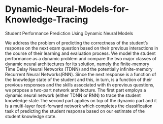 # Dynamic-Neural-Models-for-Knowledge-Tracing
Student Performance Prediction Using Dynamic Neural Models


We  address  the  problem  of  predicting  the  correctness  of the student’s response on the next exam question based on their  previous  interactions  in  the  course  of  their  learning and evaluation process.  We model the student performance as a dynamic problem and compare the two major classes of dynamic neural architectures for its solution, namely the finite-memory  Time  Delay  Neural  Networks  (TDNN)  and the potentially infinite-memory Recurrent Neural Networks(RNN). Since the next response is a function of the knowledge state of the student and this, in turn, is a function of their previous responses and the skills associated with th eprevious questions, we propose a two-part network architecture.  The first part employs a dynamic neural network (either TDNN or RNN) to trace the student knowledge state.The second part applies on top of the dynamic part and it is  a  multi-layer  feed-forward  network  which  completes  the classification task of predicting the student response based on our estimate of the student knowledge state.
